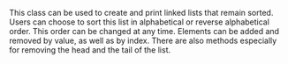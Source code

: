 This class can be used to create and print linked lists that remain sorted.
Users can choose to sort this list in alphabetical or reverse alphabetical order.
This order can be changed at any time.
Elements can be added and removed by value, as well as by index. There are also
methods especially for removing the head and the tail of the list.
